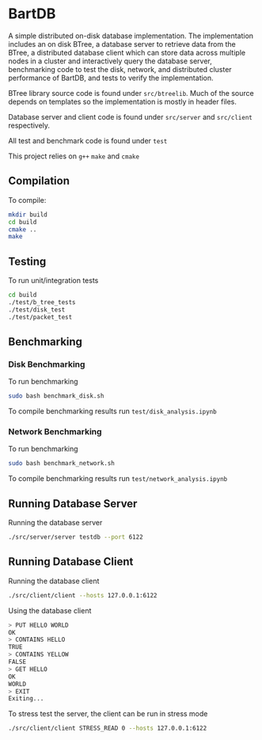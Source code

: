 # BartDB
A simple distributed on-disk database implementation. The implementation includes an on disk BTree, a database server to retrieve data from the BTree, a distributed database client which can store data across multiple nodes in a cluster and interactively query the database server, benchmarking code to test the disk, network, and distributed cluster performance of BartDB, and tests to verify the implementation. 

BTree library source code is found under `src/btreelib`. Much of the source depends on templates so the implementation is mostly in header files.

Database server and client code is found under `src/server` and `src/client` respectively.

All test and benchmark code is found under `test`

This project relies on `g++` `make` and `cmake`

## Compilation
To compile:
```sh
mkdir build
cd build
cmake ..
make
```

## Testing
To run unit/integration tests
```sh
cd build
./test/b_tree_tests
./test/disk_test
./test/packet_test
```

## Benchmarking

### Disk Benchmarking
To run benchmarking
```sh
sudo bash benchmark_disk.sh
```
To compile benchmarking results run `test/disk_analysis.ipynb`

### Network Benchmarking
To run benchmarking
```sh
sudo bash benchmark_network.sh
```
To compile benchmarking results run `test/network_analysis.ipynb`

## Running Database Server

Running the database server
```sh
./src/server/server testdb --port 6122
```

## Running Database Client

Running the database client
```sh
./src/client/client --hosts 127.0.0.1:6122
```

Using the database client
```sh
> PUT HELLO WORLD
OK
> CONTAINS HELLO
TRUE
> CONTAINS YELLOW
FALSE
> GET HELLO
OK
WORLD
> EXIT
Exiting...
```
To stress test the server, the client can be run in stress mode

```sh
./src/client/client STRESS_READ 0 --hosts 127.0.0.1:6122
```